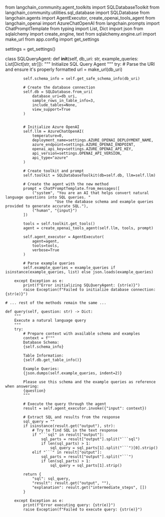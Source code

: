 from langchain_community.agent_toolkits import SQLDatabaseToolkit
from langchain_community.utilities.sql_database import SQLDatabase
from langchain.agents import AgentExecutor, create_openai_tools_agent
from langchain_openai import AzureChatOpenAI
from langchain.prompts import ChatPromptTemplate
from typing import List, Dict
import json
from sqlalchemy import create_engine, text
from sqlalchemy.engine.url import make_url
from app.config import get_settings

settings = get_settings()

class SQLQueryAgent:
    def __init__(self, db_uri: str, example_queries: List[Dict[str, str]]):
        """
        Initialize SQL Query Agent
        """
        try:
            # Parse the URI and ensure it's properly formatted
            url = make_url(db_uri)

            self.schema_info = self.get_safe_schema_info(db_uri)
            
            # Create the database connection
            self.db = SQLDatabase.from_uri(
                database_uri=db_uri,
                sample_rows_in_table_info=3,
                include_tables=None,
                view_support=True
            )
            
            
            # Initialize Azure OpenAI
            self.llm = AzureChatOpenAI(
                temperature=0,
                deployment_name=settings.AZURE_OPENAI_DEPLOYMENT_NAME,
                azure_endpoint=settings.AZURE_OPENAI_ENDPOINT,
                openai_api_key=settings.AZURE_OPENAI_API_KEY,
                api_version=settings.OPENAI_API_VERSION,
                api_type="azure"
            )
            
            # Create toolkit and prompt
            self.toolkit = SQLDatabaseToolkit(db=self.db, llm=self.llm)
            
            # Create the agent with the new method
            prompt = ChatPromptTemplate.from_messages([
                ("system", "You are an AI that helps convert natural language questions into SQL queries. "
                          "Use the database schema and example queries provided to generate accurate SQL."),
                ("human", "{input}")
            ])
            
            tools = self.toolkit.get_tools()
            agent = create_openai_tools_agent(self.llm, tools, prompt)
            
            self.agent_executor = AgentExecutor(
                agent=agent,
                tools=tools,
                verbose=True
            )
            
            # Parse example queries
            self.example_queries = example_queries if isinstance(example_queries, list) else json.loads(example_queries)
                
        except Exception as e:
            print(f"Error initializing SQLQueryAgent: {str(e)}")
            raise Exception(f"Failed to initialize database connection: {str(e)}")

    # ... rest of the methods remain the same ...

    def query(self, question: str) -> Dict:
        """
        Execute a natural language query
        """
        try:
            # Prepare context with available schema and examples
            context = f"""
            Database Schema:
            {self.schema_info}
            
            Table Information:
            {self.db.get_table_info()}
            
            Example Queries:
            {json.dumps(self.example_queries, indent=2)}
            
            Please use this schema and the example queries as reference when answering:
            {question}
            """
            
            # Execute the query through the agent
            result = self.agent_executor.invoke({"input": context})
            
            # Extract SQL and results from the response
            sql_query = ""
            if isinstance(result.get("output"), str):
                # Try to find SQL in the text response
                if "```sql" in result["output"]:
                    sql_parts = result["output"].split("```sql")
                    if len(sql_parts) > 1:
                        sql_query = sql_parts[1].split("```")[0].strip()
                elif "```" in result["output"]:
                    sql_parts = result["output"].split("```")
                    if len(sql_parts) > 1:
                        sql_query = sql_parts[1].strip()
            
            return {
                "sql": sql_query,
                "result": result.get("output", ""),
                "explanation": result.get("intermediate_steps", [])
            }
            
        except Exception as e:
            print(f"Error executing query: {str(e)}")
            raise Exception(f"Failed to execute query: {str(e)}")